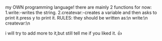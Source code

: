 my OWN programming language!
there are mainly 2 functions for now:
  1.write:-writes the string.
  2.createvar:-creates a variable and then asks to print it.press y to print it.
RULES:
they should be written as:\n
write:\n
createvar:\n

i will try to add more to it,but still tell me if you liked it.
👍
